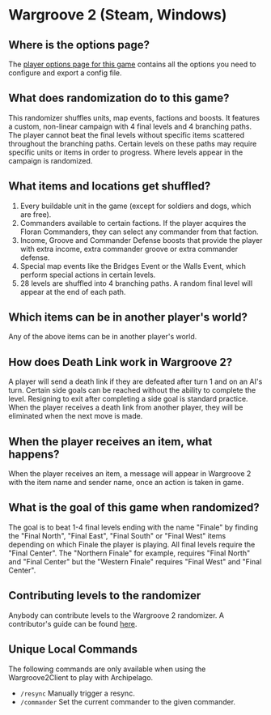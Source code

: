 # Wargroove 2 (Steam, Windows)

## Where is the options page?

The [player options page for this game](../player-options) contains all the options you need to configure and export a
config file.

## What does randomization do to this game?

This randomizer shuffles units, map events, factions and boosts. It features a custom, non-linear campaign with 4 
final levels and 4 branching paths. The player cannot beat the final levels without specific items scattered throughout 
the branching paths. Certain levels on these paths may require specific units or items in order to progress.
Where levels appear in the campaign is randomized.

## What items and locations get shuffled?

1. Every buildable unit in the game (except for soldiers and dogs, which are free).
2. Commanders available to certain factions. If the player acquires the Floran Commanders, they can select any commander
from that faction.
3. Income, Groove and Commander Defense boosts that provide the player with extra income, extra commander groove 
or extra commander defense.
4. Special map events like the Bridges Event or the Walls Event, which perform special actions in certain levels.
5. 28 levels are shuffled into 4 branching paths. A random final level will appear at the end of each path.

## Which items can be in another player's world?

Any of the above items can be in another player's world.

## How does Death Link work in Wargroove 2?

A player will send a death link if they are defeated after turn 1 and on an AI's turn.
Certain side goals can be reached without the ability to complete the level. Resigning to exit after completing a side
goal is standard practice. When the player receives a death link from another player, they will be eliminated when the 
next move is made.

## When the player receives an item, what happens?

When the player receives an item, a message will appear in Wargroove 2 with the item name and sender name, once an 
action is taken in game.

## What is the goal of this game when randomized?

The goal is to beat 1-4 final levels ending with the name "Finale" by finding the "Final North", "Final East", 
"Final South" or "Final West" items depending on which Finale the player is playing.
All final levels require the "Final Center". The "Northern Finale" for example, requires "Final North" and 
"Final Center" but the "Western Finale" requires "Final West" and "Final Center".

## Contributing levels to the randomizer

Anybody can contribute levels to the Wargroove 2 randomizer.
A contributor's guide can be found 
[here](https://docs.google.com/documen/d/1ovGGTKYJsJcLH4kLZ2k2FQes82sQ96C35gF6j_akCf4/edit?usp=sharing).

## Unique Local Commands

The following commands are only available when using the Wargroove2Client to play with Archipelago.

- `/resync` Manually trigger a resync.
- `/commander` Set the current commander to the given commander.
